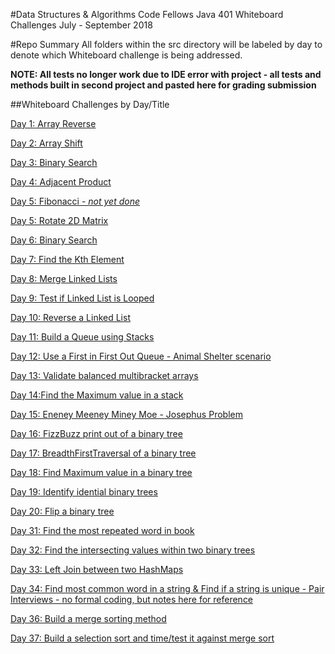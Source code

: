 #Data Structures & Algorithms
Code Fellows Java 401 Whiteboard Challenges
July - September 2018

#Repo Summary
All folders within the src directory will be labeled by day to denote which Whiteboard challenge is being addressed.

**NOTE: All tests no longer work due to IDE error with project - all tests and methods built in second project and 
pasted here for grading submission**

##Whiteboard Challenges by Day/Title

[Day 1: Array Reverse](/https://github.com/FavoredFortune/data-structures-and-algorithms/tree/master/src/D01_ArrayReverse)

[Day 2: Array Shift](/https://github.com/FavoredFortune/data-structures-and-algorithms/tree/master/src/D02_ArrayShift)

[Day 3: Binary Search](/https://github.com/FavoredFortune/data-structures-and-algorithms/tree/master/src/D03_BinarySearch)

[Day 4: Adjacent Product](/https://github.com/FavoredFortune/data-structures-and-algorithms/tree/master/src/D04_AdjecentProduct)

[Day 5: Fibonacci - _not yet done_](/https://github.com/FavoredFortune/data-structures-and-algorithms/tree/master/src/D05_Fibonacci)

[Day 5: Rotate 2D Matrix](/https://github.com/FavoredFortune/data-structures-and-algorithms/tree/master/src/D05_Matrix)

[Day 6: Binary Search](/https://github.com/FavoredFortune/data-structures-and-algorithms/tree/master/src/D06_Insertions)

[Day 7: Find the Kth Element](/https://github.com/FavoredFortune/data-structures-and-algorithms/tree/master/src/D07_KthElement)

[Day 8: Merge Linked Lists](/https://github.com/FavoredFortune/data-structures-and-algorithms/tree/master/src/D08_MergeLinkedLists)

[Day 9: Test if Linked List is Looped](/https://github.com/FavoredFortune/data-structures-and-algorithms/tree/master/src/D09_HasLoop)

[Day 10: Reverse a Linked List](//https://github.com/FavoredFortune/data-structures-and-algorithms/tree/master/src/D10_Reverse)

[Day 11: Build a Queue using Stacks](/https://github.com/FavoredFortune/data-structures-and-algorithms/tree/master/src/D11_Queue_with_Stacks)

[Day 12: Use a First in First Out Queue - Animal Shelter scenario](/https://github.com/FavoredFortune/data-structures-and-algorithms/tree/master/src/D12_FIFOAnimalShelter)

[Day 13: Validate balanced multibracket arrays](/https://github.com/FavoredFortune/data-structures-and-algorithms/tree/master/src/D13_MultiBracketValidation)

[Day 14:Find the Maximum value in a stack](/https://github.com/FavoredFortune/data-structures-and-algorithms/tree/master/src/D14_Stack_Max)

[Day 15: Eneney Meeney Miney Moe - Josephus Problem](/https://github.com/FavoredFortune/data-structures-and-algorithms/tree/master/src/D15_Eeney_Meeney_Miney_Moe)

[Day 16: FizzBuzz print out of a binary tree](/https://github.com/FavoredFortune/data-structures-and-algorithms/tree/master/src/D16_FizzBuzzTree)

[Day 17: BreadthFirstTraversal of a binary tree](/https://github.com/FavoredFortune/data-structures-and-algorithms/tree/master/src/D17_BreadthFirstTraversal)

[Day 18: Find Maximum value in a binary tree](/https://github.com/FavoredFortune/data-structures-and-algorithms/tree/master/src/D18_FindMaxValueBinaryTree)

[Day 19: Identify idential binary trees](/https://github.com/FavoredFortune/data-structures-and-algorithms/tree/master/src/D19_IsIdential)

[Day 20: Flip a binary tree](/https://github.com/FavoredFortune/data-structures-and-algorithms/tree/master/src/D20_FlipTree)

[Day 31: Find the most repeated word in book](/https://github.com/FavoredFortune/data-structures-and-algorithms/tree/master/src/D31_RepeatedWord)

[Day 32: Find the intersecting values within two binary trees](/https://github.com/FavoredFortune/data-structures-and-algorithms/tree/master/src/D32_TreeIntersection)

[Day 33: Left Join between two HashMaps](/https://github.com/FavoredFortune/data-structures-and-algorithms/tree/master/src/D33_LeftJoin)

[Day 34: Find most common word in a string & Find if a string is unique - Pair Interviews - no formal coding, but 
notes here for reference](/https://github.com/FavoredFortune/data-structures-and-algorithms/tree/master/src/D34_Interviews)

[Day 36: Build a merge sorting method](/https://github.com/FavoredFortune/data-structures-and-algorithms/tree/master/src/D36_MergeSort)

[Day 37: Build a selection sort and time/test it against merge sort](/https://github.com/FavoredFortune/data-structures-and-algorithms/tree/master/src/D37_SortTest)
